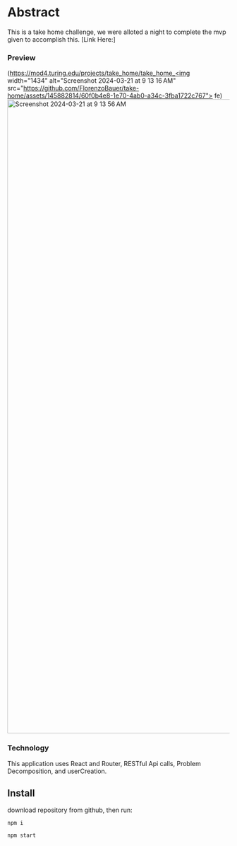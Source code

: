 # Abstract

This is a take home challenge, we were alloted a night to complete the mvp given to accomplish this. [Link Here:]

### Preview
(https://mod4.turing.edu/projects/take_home/take_home_<img width="1434" alt="Screenshot 2024-03-21 at 9 13 16 AM" src="https://github.com/FlorenzoBauer/take-home/assets/145882814/60f0b4e8-1e70-4ab0-a34c-3fba1722c767">
fe)
<img width="1434" alt="Screenshot 2024-03-21 at 9 13 56 AM" src="https://github.com/FlorenzoBauer/take-home/assets/145882814/f4679821-7f75-4afa-98b9-81dc8d35e971">

### Technology

This application uses React and Router, RESTful Api calls, Problem Decomposition, and userCreation. 

## Install
download repository from github, then run: 

```
npm i

npm start

```
